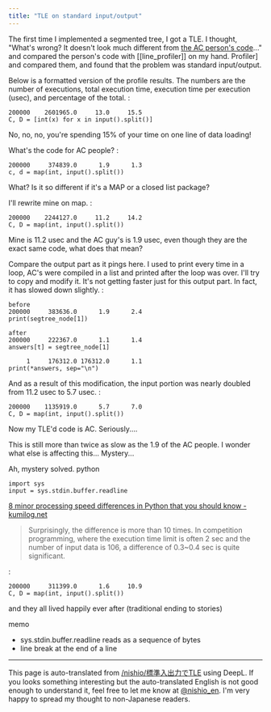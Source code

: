 ```yaml
---
title: "TLE on standard input/output"
---
```


The first time I implemented a segmented tree, I got a TLE.
I thought, "What's wrong? It doesn't look much different from [the AC person's code](https://atcoder.jp/contests/abc170/submissions/14338427)..." and compared the person's code with [[line_profiler]] on my hand. Profiler] and compared them, and found that the problem was standard input/output.

Below is a formatted version of the profile results. The numbers are the number of executions, total execution time, execution time per execution (usec), and percentage of the total.
:

```
200000    2601965.0     13.0     15.5
C, D = [int(x) for x in input().split()]
```

No, no, no, you're spending 15% of your time on one line of data loading!

What's the code for AC people?
:

```
200000     374839.0      1.9      1.3
c, d = map(int, input().split())
```

What? Is it so different if it's a MAP or a closed list package?

I'll rewrite mine on map.
:

```
200000    2244127.0     11.2     14.2
C, D = map(int, input().split())
```

Mine is 11.2 usec and the AC guy's is 1.9 usec, even though they are the exact same code, what does that mean?

Compare the output part as it pings here.
I used to print every time in a loop, AC's were compiled in a list and printed after the loop was over.
I'll try to copy and modify it. It's not getting faster just for this output part. In fact, it has slowed down slightly.
:

```
before
200000     383636.0      1.9      2.4
print(segtree_node[1])

after
200000     222367.0      1.1      1.4
answers[t] = segtree_node[1]

     1     176312.0 176312.0      1.1
print(*answers, sep="\n")
```


And as a result of this modification, the input portion was nearly doubled from 11.2 usec to 5.7 usec.
:

```
200000    1135919.0      5.7      7.0
C, D = map(int, input().split())
```

Now my TLE'd code is AC. Seriously....

This is still more than twice as slow as the 1.9 of the AC people. I wonder what else is affecting this... Mystery...

Ah, mystery solved.
python

```
import sys
input = sys.stdin.buffer.readline
```


[8 minor processing speed differences in Python that you should know - kumilog.net](https://www.kumilog.net/entry/python-speed-comp#input-%E3%81%A8-sysstdinreadline)
>  Surprisingly, the difference is more than 10 times. In competition programming, where the execution time limit is often 2 sec and the number of input data is 106, a difference of 0.3~0.4 sec is quite significant.

:

```
200000     311399.0      1.6     10.9
C, D = map(int, input().split())
```

and they all lived happily ever after (traditional ending to stories)

memo
- sys.stdin.buffer.readline reads as a sequence of bytes
- line break at the end of a line

---
This page is auto-translated from [/nishio/標準入出力でTLE](https://scrapbox.io/nishio/標準入出力でTLE) using DeepL. If you looks something interesting but the auto-translated English is not good enough to understand it, feel free to let me know at [@nishio_en](https://twitter.com/nishio_en). I'm very happy to spread my thought to non-Japanese readers.